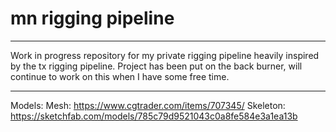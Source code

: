 # mn rigging pipeline
---
Work in progress repository for my private rigging pipeline heavily inspired by the tx rigging pipeline.
Project has been put on the back burner, will continue to work on this when I have some free time.

---
Models:
Mesh: https://www.cgtrader.com/items/707345/
Skeleton: https://sketchfab.com/models/785c79d9521043c0a8fe584e3a1ea13b

